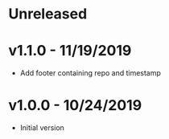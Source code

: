 # Unreleased

# v1.1.0 - 11/19/2019

- Add footer containing repo and timestamp

# v1.0.0 - 10/24/2019

- Initial version
